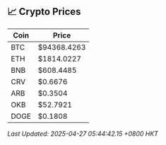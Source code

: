 ## 📈 Crypto Prices

| Coin | Price |
| ---- | ----- |
| BTC | $94368.4263 |
| ETH | $1814.0227 |
| BNB | $608.4485 |
| CRV | $0.6676 |
| ARB | $0.3504 |
| OKB | $52.7921 |
| DOGE | $0.1808 |

_Last Updated: 2025-04-27 05:44:42.15 +0800 HKT_